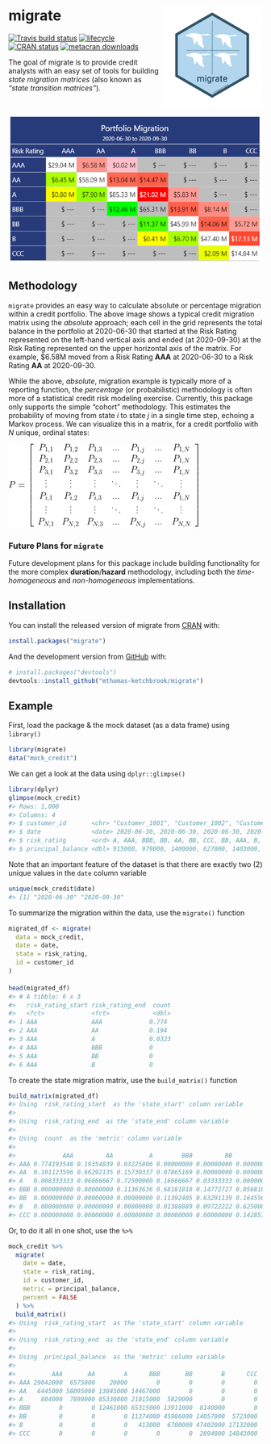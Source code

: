 
<!-- README.md is generated from README.Rmd. Please edit that file -->

# migrate <img src='man/figures/logo.png' align="right" height="200" />

<!-- badges: start -->

[![Travis build
status](https://travis-ci.com/mthomas-ketchbrook/migrate.svg?branch=master)](https://travis-ci.com/mthomas-ketchbrook/migrate)
[![lifecycle](https://img.shields.io/badge/lifecycle-maturing-orange.svg)](https://www.tidyverse.org/lifecycle/#maturing)
[![CRAN
status](https://www.r-pkg.org/badges/version/migrate)](https://CRAN.R-project.org/package=migrate)
[![metacran
downloads](https://cranlogs.r-pkg.org/badges/migrate)](https://cran.r-project.org/package=migrate)
<!-- badges: end -->

The goal of migrate is to provide credit analysts with an easy set of
tools for building *state migration matrices* (also known as *“state
transition matrices”*).

<br>

![](man/figures/gt_tbl.png)

## Methodology

`migrate` provides an easy way to calculate absolute or percentage
migration within a credit portfolio. The above image shows a typical
credit migration matrix using the *absolute* approach; each cell in the
grid represents the total balance in the portfolio at 2020-06-30 that
started at the Risk Rating represented on the left-hand vertical axis
and ended (at 2020-09-30) at the Risk Rating represented on the upper
horizontal axis of the matrix. For example, $6.58M moved from a Risk
Rating **AAA** at 2020-06-30 to a Risk Rating **AA** at 2020-09-30.

While the above, *absolute*, migration example is typically more of a
reporting function, the *percentage* (or probabilistic) methodology is
often more of a statistical credit risk modeling exercise. Currently,
this package only supports the simple “cohort” methodology. This
estimates the probability of moving from state *i* to state *j* in a
single time step, echoing a Markov process. We can visualize this in a
matrix, for a credit portfolio with *N* unique, ordinal states:

![](man/figures/markov_matrix.png)

### Future Plans for `migrate`

Future development plans for this package include building functionality
for the more complex **duration**/**hazard** methodology, including both
the *time-homogeneous* and *non-homogeneous* implementations.

## Installation

You can install the released version of migrate from
[CRAN](https://CRAN.R-project.org) with:

``` r
install.packages("migrate")
```

And the development version from [GitHub](https://github.com/) with:

``` r
# install.packages("devtools")
devtools::install_github("mthomas-ketchbrook/migrate")
```

## Example

First, load the package & the mock dataset (as a data frame) using
`library()`

``` r
library(migrate)
data("mock_credit")
```

We can get a look at the data using `dplyr::glimpse()`

``` r
library(dplyr)
glimpse(mock_credit)
#> Rows: 1,000
#> Columns: 4
#> $ customer_id       <chr> "Customer_1001", "Customer_1002", "Customer_1003", "Customer_1004", "Customer_1005", "Customer_1006", "Customer_1007", "Customer_1008", "Customer_1009", "Customer_1010", "Customer_1011", "Customer_1012", "Customer_1013", "Customer_1014", "Customer_1015", "Customer_1016", "Customer_1017", "Customer_1018", "Customer_1019", "Customer_1020", "Customer_1021", "Customer_1022", "Customer_1023", "Customer_1024", "Customer_1025", "Customer_1026", "Customer_1027", "Customer_1028", "Customer_1029", "Customer_1030", "Customer_1031", "Customer_1032", "Customer_1033", "Customer_1034", "Customer_1035", "Customer_1036", "Customer_1037", "Customer_1038", "Customer_1039", "Customer_1040", "Customer_1041", "Customer_1042", "Customer_1043", "Customer_1044", "Customer_1045", "Customer_1046", "Customer_1047", "Customer_1048", "Customer_1049", "Customer_1050", "Customer_1051", "Customer_1052", "Customer_1053", "Customer_1054", "Customer_1055", "Customer_1056", "Customer_1057",...
#> $ date              <date> 2020-06-30, 2020-06-30, 2020-06-30, 2020-06-30, 2020-06-30, 2020-06-30, 2020-06-30, 2020-06-30, 2020-06-30, 2020-06-30, 2020-06-30, 2020-06-30, 2020-06-30, 2020-06-30, 2020-06-30, 2020-06-30, 2020-06-30, 2020-06-30, 2020-06-30, 2020-06-30, 2020-06-30, 2020-06-30, 2020-06-30, 2020-06-30, 2020-06-30, 2020-06-30, 2020-06-30, 2020-06-30, 2020-06-30, 2020-06-30, 2020-06-30, 2020-06-30, 2020-06-30, 2020-06-30, 2020-06-30, 2020-06-30, 2020-06-30, 2020-06-30, 2020-06-30, 2020-06-30, 2020-06-30, 2020-06-30, 2020-06-30, 2020-06-30, 2020-06-30, 2020-06-30, 2020-06-30, 2020-06-30, 2020-06-30, 2020-06-30, 2020-06-30, 2020-06-30, 2020-06-30, 2020-06-30, 2020-06-30, 2020-06-30, 2020-06-30, 2020-06-30, 2020-06-30, 2020-06-30, 2020-06-30, 2020-06-30, 2020-06-30, 2020-06-30, 2020-06-30, 2020-06-30, 2020-06-30, 2020-06-30, 2020-06-30, 2020-06-30, 2020-06-30, 2020-06-30, 2020-06-30, 2020-06-30, 2020-06-30, 2020-06-30, 2020-06-30, 2020-06-30, 2020-06-30, 2020-06-30, 2020-06...
#> $ risk_rating       <ord> A, AAA, BBB, BB, AA, BB, CCC, BB, AAA, B, A, A, BBB, A, A, A, AA, CCC, B, A, AA, BBB, A, AA, B, AA, BBB, B, BBB, A, AA, BB, B, BB, BBB, A, CCC, BBB, B, A, BB, A, A, BBB, A, B, BB, BB, BB, B, BBB, CCC, B, BB, A, AA, AA, BBB, AA, A, CCC, BB, AA, B, BB, A, B, A, AAA, B, B, BBB, A, BBB, A, A, AA, CCC, A, AAA, A, A, B, AA, BB, AA, BBB, BBB, BBB, AA, B, BBB, BBB, CCC, BB, A, BB, AAA, AA, BB, BB, A, BBB, BB, AA, AAA, B, AA, BBB, B, BBB, BB, AA, B, BBB, AA, AA, AA, A, A, A, B, B, A, BBB, BBB, B, BBB, AA, B, BB, B, AAA, B, BB, A, A, BB, BBB, BBB, AA, BBB, A, AA, BB, A, A, AA, B, B, BBB, BB, A, BB, B, BB, AA, B, A, BBB, AAA, AA, BB, BB, AA, BB, BB, BB, BBB, B, BBB, AA, AAA, AA, BB, A, AA, AAA, B, A, A, B, A, CCC, BB, BBB, A, BBB, AA, B, AA, BB, AA, AA, A, B, BBB, CCC, BBB, BBB, AAA, B, BBB, AA, BBB, B, BB, A, BB, CCC, BB, CCC, BBB, B, AAA, A, AAA, B, AA, AAA, A, AA, A, BBB, A, AA, B, B, AA, A, A, BBB, A, AA, A, AA, BBB, B, A, AA, A, AAA, BB, BB, BB, A, A, B, BB, A...
#> $ principal_balance <dbl> 915000, 979000, 1400000, 627000, 1403000, 1096000, 396000, 444000, 660000, 348000, 905000, 1054000, 909000, 895000, 2008000, 1281000, 1165000, 1390000, 1557000, 211000, 612000, 844000, 1211000, 693000, 1989000, 1134000, 1569000, 1076000, 514000, 952000, 2511000, 700000, 1200000, 771000, 2090000, 1513000, 155000, 2398000, 1530000, 752000, 22000, 1253000, 878000, 803000, 808000, 351000, 1005000, 1083000, 480000, 1733000, 778000, 1854000, 96000, 2023000, 892000, 1623000, 404000, 1652000, 1601000, 885000, 1387000, 1087000, 316000, 1488000, 992000, 478000, 1066000, 1432000, 375000, 565000, 282000, 1212000, 1616000, 1613000, 357000, 1577000, 1971000, 203000, 1315000, 20000, 284000, 2248000, 2048000, 2105000, 1024000, 875000, 606000, 1176000, 332000, 269000, 1124000, 102000, 913000, 787000, 2990000, 1617000, 259000, 760000, 1756000, 1283000, 2720000, 2386000, 501000, 303000, 315000, 1977000, 807000, 1646000, 1093000, 1346000, 3739000, 74000, 383000, 1001000, 98...
```

Note that an important feature of the dataset is that there are exactly
two (2) unique values in the `date` column variable

``` r
unique(mock_credit$date)
#> [1] "2020-06-30" "2020-09-30"
```

To summarize the migration within the data, use the `migrate()` function

``` r
migrated_df <- migrate(
  data = mock_credit, 
  date = date, 
  state = risk_rating, 
  id = customer_id
)

head(migrated_df)
#> # A tibble: 6 x 3
#>   risk_rating_start risk_rating_end  count
#>   <fct>             <fct>            <dbl>
#> 1 AAA               AAA             0.774 
#> 2 AAA               AA              0.194 
#> 3 AAA               A               0.0323
#> 4 AAA               BBB             0     
#> 5 AAA               BB              0     
#> 6 AAA               B               0
```

To create the state migration matrix, use the `build_matrix()` function

``` r
build_matrix(migrated_df)
#> Using  risk_rating_start  as the 'state_start' column variable
#> 
#> Using  risk_rating_end  as the 'state_end' column variable
#> 
#> Using  count  as the 'metric' column variable
#> 
#>             AAA         AA          A        BBB         BB          B        CCC
#> AAA 0.774193548 0.19354839 0.03225806 0.00000000 0.00000000 0.00000000 0.00000000
#> AA  0.101123596 0.66292135 0.15730337 0.07865169 0.00000000 0.00000000 0.00000000
#> A   0.008333333 0.06666667 0.72500000 0.16666667 0.03333333 0.00000000 0.00000000
#> BBB 0.000000000 0.00000000 0.11363636 0.68181818 0.14772727 0.05681818 0.00000000
#> BB  0.000000000 0.00000000 0.00000000 0.11392405 0.63291139 0.16455696 0.08860759
#> B   0.000000000 0.00000000 0.00000000 0.01388889 0.09722222 0.62500000 0.26388889
#> CCC 0.000000000 0.00000000 0.00000000 0.00000000 0.00000000 0.14285714 0.85714286
```

Or, to do it all in one shot, use the `%>%`

``` r
mock_credit %>% 
  migrate(
    date = date, 
    state = risk_rating, 
    id = customer_id, 
    metric = principal_balance, 
    percent = FALSE
  ) %>% 
  build_matrix()
#> Using  risk_rating_start  as the 'state_start' column variable
#> 
#> Using  risk_rating_end  as the 'state_end' column variable
#> 
#> Using  principal_balance  as the 'metric' column variable
#> 
#>          AAA       AA        A      BBB       BB        B      CCC
#> AAA 29042000  6575000    20000        0        0        0        0
#> AA   6445000 58095000 13045000 14467000        0        0        0
#> A     804000  7898000 85330000 21015000  5829000        0        0
#> BBB        0        0 12461000 65315000 13911000  8140000        0
#> BB         0        0        0 11374000 45986000 14057000  5723000
#> B          0        0        0   413000  6700000 47402000 17132000
#> CCC        0        0        0        0        0  2094000 14843000
```
